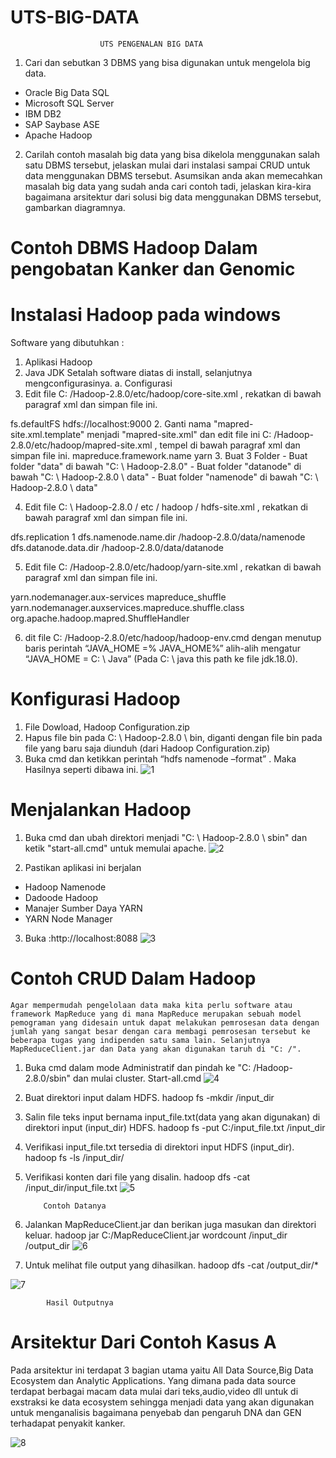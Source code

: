 # UTS-BIG-DATA
						UTS PENGENALAN BIG DATA
1.	Cari dan sebutkan 3 DBMS yang bisa digunakan untuk mengelola big data.
- Oracle Big Data SQL
- Microsoft SQL Server
- IBM DB2
- SAP Saybase ASE
- Apache Hadoop

2.	Carilah contoh masalah big data yang bisa dikelola menggunakan salah satu DBMS tersebut, jelaskan mulai dari instalasi sampai CRUD untuk data menggunakan DBMS tersebut. Asumsikan anda akan memecahkan masalah big data yang sudah anda cari contoh tadi, jelaskan kira-kira bagaimana arsitektur dari solusi big data menggunakan DBMS tersebut, gambarkan diagramnya.

# Contoh DBMS Hadoop  Dalam pengobatan Kanker dan Genomic

# Instalasi Hadoop pada windows
Software yang dibutuhkan :
1.	Aplikasi Hadoop
2.	Java JDK
Setalah software diatas di install, selanjutnya mengconfigurasinya.
a.	Configurasi
1.	Edit file C: /Hadoop-2.8.0/etc/hadoop/core-site.xml , rekatkan di bawah paragraf xml dan simpan file ini. 
<configuration>
   <property>
       <name>fs.defaultFS</name>
       <value>hdfs://localhost:9000</value>
   </property>
</configuration>
2.	Ganti nama "mapred-site.xml.template" menjadi "mapred-site.xml" dan edit file ini C: /Hadoop-2.8.0/etc/hadoop/mapred-site.xml , tempel di bawah paragraf xml dan simpan file ini.
<configuration>
   <property>
       <name>mapreduce.framework.name</name>
       <value>yarn</value>
   </property>
</configuration>
3.	Buat 3 Folder
-	Buat folder "data" di bawah "C: \ Hadoop-2.8.0"
-	Buat folder "datanode" di bawah "C: \ Hadoop-2.8.0 \ data"
-	Buat folder "namenode" di bawah "C: \ Hadoop-2.8.0 \ data"

4.	Edit file C: \ Hadoop-2.8.0 / etc / hadoop / hdfs-site.xml , rekatkan di bawah paragraf xml dan simpan file ini.
<configuration>
   <property>
       <name>dfs.replication</name>
       <value>1</value>
   </property>
   <property>
       <name>dfs.namenode.name.dir</name>
       <value>/hadoop-2.8.0/data/namenode</value>
   </property>
   <property>
       <name>dfs.datanode.data.dir</name>
       <value>/hadoop-2.8.0/data/datanode</value>
   </property>
</configuration>

5.	Edit file C: /Hadoop-2.8.0/etc/hadoop/yarn-site.xml , rekatkan di bawah paragraf xml dan simpan file ini.
<configuration>
   <property>
    	<name>yarn.nodemanager.aux-services</name>
    	<value>mapreduce_shuffle</value>
   </property>
   <property>
      	<name>yarn.nodemanager.auxservices.mapreduce.shuffle.class</name>  
	<value>org.apache.hadoop.mapred.ShuffleHandler</value>
   </property>
</configuration>
	
6.	dit file C: /Hadoop-2.8.0/etc/hadoop/hadoop-env.cmd dengan menutup baris perintah “JAVA_HOME =% JAVA_HOME%” alih-alih mengatur “JAVA_HOME = C: \ Java” (Pada C: \ java this path ke file jdk.18.0).
# Konfigurasi Hadoop
1.	File Dowload, Hadoop Configuration.zip
2.	Hapus file bin pada C: \ Hadoop-2.8.0 \ bin, diganti dengan file bin pada file yang baru saja diunduh (dari Hadoop Configuration.zip)
3.	Buka cmd dan ketikkan perintah “hdfs namenode –format” . Maka Hasilnya seperti dibawa ini.
![1](https://user-images.githubusercontent.com/55679463/77932686-78042600-72e0-11ea-9903-a4ab2a8c9e8f.PNG)

# Menjalankan Hadoop
1.	Buka cmd dan ubah direktori menjadi "C: \ Hadoop-2.8.0 \ sbin" dan ketik "start-all.cmd" untuk memulai apache.
 ![2](https://user-images.githubusercontent.com/55679463/77933079-feb90300-72e0-11ea-95a4-1099eeda4932.PNG)

2.	Pastikan aplikasi ini berjalan
-	Hadoop Namenode
-	Dadoode Hadoop
-	Manajer Sumber Daya YARN
-	YARN Node Manager
3.	Buka :http://localhost:8088
 ![3](https://user-images.githubusercontent.com/55679463/77933237-28722a00-72e1-11ea-8204-31017852693d.PNG)

# Contoh CRUD Dalam Hadoop
	Agar mempermudah pengelolaan data maka kita perlu software atau framework MapReduce yang di mana MapReduce merupakan sebuah model pemograman yang didesain untuk dapat melakukan pemrosesan data dengan jumlah yang sangat besar dengan cara membagi pemrosesan tersebut ke beberapa tugas yang indipenden satu sama lain. Selanjutnya MapReduceClient.jar dan Data yang akan digunakan taruh di "C: /".
1.	Buka cmd dalam mode Administratif dan pindah ke "C: /Hadoop-2.8.0/sbin" dan mulai cluster.
Start-all.cmd
 ![4](https://user-images.githubusercontent.com/55679463/77933309-3a53cd00-72e1-11ea-93b8-5c4da01d4fe6.PNG)

2.	Buat direktori input dalam HDFS.
hadoop fs -mkdir /input_dir


3.	Salin file teks input bernama input_file.txt(data yang akan digunakan) di direktori input (input_dir) HDFS.
hadoop fs -put C:/input_file.txt /input_dir
4.	Verifikasi input_file.txt tersedia di direktori input HDFS (input_dir).
hadoop fs -ls /input_dir/
5.	Verifikasi konten dari file yang disalin.
hadoop dfs -cat /input_dir/input_file.txt
![5](https://user-images.githubusercontent.com/55679463/77933387-4f306080-72e1-11ea-8cb1-716ca0b27608.PNG)
 
			Contoh Datanya

6.	Jalankan MapReduceClient.jar dan berikan juga masukan dan direktori keluar.
hadoop jar C:/MapReduceClient.jar wordcount /input_dir /output_dir
![6](https://user-images.githubusercontent.com/55679463/77933454-68d1a800-72e1-11ea-97cb-965b15e7ae45.PNG)

 
7.	Untuk melihat file output yang dihasilkan.
hadoop dfs -cat /output_dir/*

![7](https://user-images.githubusercontent.com/55679463/77933517-7c7d0e80-72e1-11ea-93fc-3ab2b7b6ac4b.PNG)
 
			Hasil Outputnya
# Arsitektur Dari Contoh Kasus A
Pada arsitektur ini terdapat 3 bagian utama yaitu All Data Source,Big Data Ecosystem dan Analytic Applications. Yang dimana pada data source terdapat berbagai macam data mulai dari teks,audio,video dll untuk di exstraksi ke data ecosystem sehingga menjadi data yang akan digunakan untuk menganalisis bagaimana penyebab dan pengaruh DNA dan GEN terhadapat penyakit kanker.

![8](https://user-images.githubusercontent.com/55679463/77933558-89016700-72e1-11ea-9336-736e9e4d3bf6.PNG)


 
